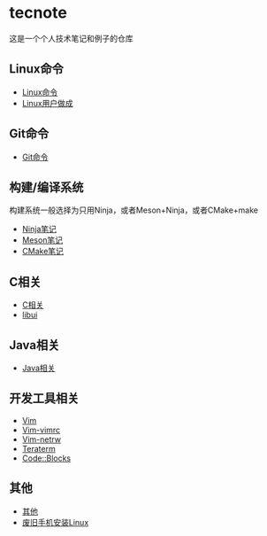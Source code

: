 # tecnote
这是一个个人技术笔记和例子的仓库

## Linux命令
* [Linux命令](Linux/Linux_zh_CN.md)
* [Linux用户做成](Linux/Linux-adduser_zh_CN.md)

## Git命令
* [Git命令](Git/Git_zh_CN.md)

## 构建/编译系统
构建系统一般选择为只用Ninja，或者Meson+Ninja，或者CMake+make
* [Ninja笔记](BuildTool/Ninja_zh_CN.md)
* [Meson笔记](BuildTool/Meson_zh_CN.md)
* [CMake笔记](BuildTool/CMake_zh_CN.md)

## C相关
* [C相关](C/C_zh_CN.md)
* [libui](C/C-libui_zh_CN.md)

## Java相关
* [Java相关](Java/Java_zh_CN.md)

## 开发工具相关
* [Vim](DevTool/Vim_zh_CN.md)
* [Vim-vimrc](DevTool/Vim-vimrc_zh_CN.md)
* [Vim-netrw](DevTool/Vim-netrw_zh_CN.md)
* [Teraterm](DevTool/Teraterm_zh_CN.md)
* [Code::Blocks](DevTool/CodeBlocks_zh_CN.md)

## 其他
* [其他](Other/Other_zh_CN.md)
* [废旧手机安装Linux](Other/Android-Linux_zh_CN.md)

